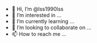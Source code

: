 - 👋 Hi, I’m @lss1990lss
- 👀 I’m interested in ...
- 🌱 I’m currently learning ...
- 💞️ I’m looking to collaborate on ...
- 📫 How to reach me ...

<!---
lss1990lss/lss1990lss is a ✨ special ✨ repository because its `README.md` (this file) appears on your GitHub profile.
You can click the Preview link to take a look at your changes.
--->
